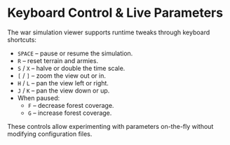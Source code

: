 # Keyboard Control & Live Parameters

The war simulation viewer supports runtime tweaks through keyboard shortcuts:

- `SPACE` – pause or resume the simulation.
- `R` – reset terrain and armies.
- `S` / `X` – halve or double the time scale.
- `[` / `]` – zoom the view out or in.
- `H` / `L` – pan the view left or right.
- `J` / `K` – pan the view down or up.
- When paused:
  - `F` – decrease forest coverage.
  - `G` – increase forest coverage.

These controls allow experimenting with parameters on-the-fly without modifying configuration files.
